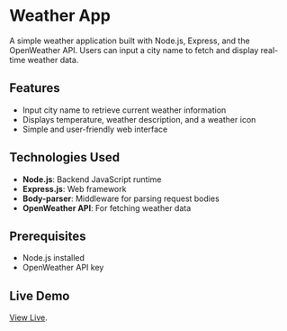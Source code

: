 # Weather App

A simple weather application built with Node.js, Express, and the OpenWeather API. Users can input a city name to fetch and display real-time weather data.

## Features

- Input city name to retrieve current weather information
- Displays temperature, weather description, and a weather icon
- Simple and user-friendly web interface

## Technologies Used

- **Node.js**: Backend JavaScript runtime
- **Express.js**: Web framework
- **Body-parser**: Middleware for parsing request bodies
- **OpenWeather API**: For fetching weather data

## Prerequisites

- Node.js installed
- OpenWeather API key

## Live Demo

[View Live](https://weather-app-kxkj.onrender.com).
